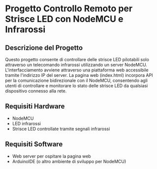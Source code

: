 # Progetto Controllo Remoto per Strisce LED con NodeMCU e Infrarossi
## Descrizione del Progetto
Questo progetto consente di controllare delle strisce LED pilotabili solo attraverso un telecomando infrarossi utilizzando un server NodeMCU. L'interfacciamento avviene attraverso una piattaforma web accessibile tramite l'indirizzo IP del server. La pagina web (index.html) incorpora API per la comunicazione bidirezionale con il NodeMCU, consentendo agli utenti di controllare e monitorare lo stato delle strisce LED da qualsiasi dispositivo connesso alla rete.

## Requisiti Hardware
- NodeMCU
- LED infrarossi
- Strisce LED controllate tramite segnali infrarossi

## Requisiti Software
- Web server per ospitare la pagina web
- ArduinoIDE (o altro ambiente di sviluppo per NodeMCU)
